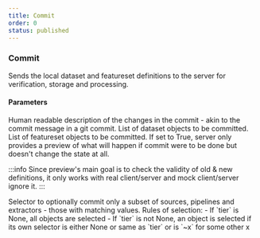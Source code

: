 ```yaml
---
title: Commit
order: 0
status: published
---
```


### Commit


Sends the local dataset and featureset definitions to the server for verification,
storage and processing.

#### Parameters
<Expandable title="message" type="str">
Human readable description of the changes in the commit - akin to the commit 
message in a git commit.
</Expandable>

<Expandable title="datasets" type="List[Dataset]" defaultVal="[]">
List of dataset objects to be committed.
</Expandable>

<Expandable title="featuresets" type="List[Featureset]" defaultVal="[]">
List of featureset objects to be committed.
</Expandable>

<Expandable title="preview" type="bool" defaultVal="False">
If set to True, server only provides a preview of what will happen if commit were
to be done but doesn't change the state at all.

:::info
Since preview's main goal is to check the validity of old & new definitions, 
it only works with real client/server and mock client/server ignore it.
:::
</Expandable>

<Expandable title="tier" type="Optional[str]" defaultVal="None">
Selector to optionally commit only a subset of sources, pipelines and extractors -
those with matching values. Rules of selection:
- If `tier` is None, all objects are selected
- If `tier` is not None, an object is selected if its own selector is either None
  or same as `tier` or is `~x` for some other x
</Expandable>

<pre snippet="api-reference/client/commit#basic" status="success"
    message="Silver source and no extractor are committed">
</pre>
